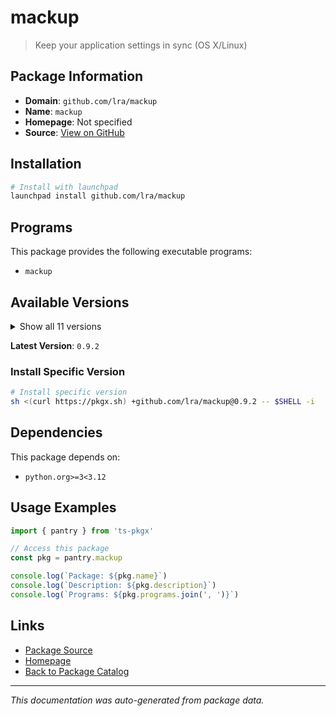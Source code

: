 # mackup

> Keep your application settings in sync (OS X/Linux)

## Package Information

- **Domain**: `github.com/lra/mackup`
- **Name**: `mackup`
- **Homepage**: Not specified
- **Source**: [View on GitHub](https://github.com/pkgxdev/pantry/tree/main/projects/github.com/lra/mackup/package.yml)

## Installation

```bash
# Install with launchpad
launchpad install github.com/lra/mackup
```

## Programs

This package provides the following executable programs:

- `mackup`

## Available Versions

<details>
<summary>Show all 11 versions</summary>

- `0.9.2`, `0.9.1`, `0.9.0`, `0.8.43`, `0.8.42`
- `0.8.41`, `0.8.40`, `0.8.39`, `0.8.38`, `0.8.37`
- `0.8.36`

</details>

**Latest Version**: `0.9.2`

### Install Specific Version

```bash
# Install specific version
sh <(curl https://pkgx.sh) +github.com/lra/mackup@0.9.2 -- $SHELL -i
```

## Dependencies

This package depends on:

- `python.org>=3<3.12`

## Usage Examples

```typescript
import { pantry } from 'ts-pkgx'

// Access this package
const pkg = pantry.mackup

console.log(`Package: ${pkg.name}`)
console.log(`Description: ${pkg.description}`)
console.log(`Programs: ${pkg.programs.join(', ')}`)
```

## Links

- [Package Source](https://github.com/pkgxdev/pantry/tree/main/projects/github.com/lra/mackup/package.yml)
- [Homepage](#)
- [Back to Package Catalog](../../../package-catalog.md)

---

*This documentation was auto-generated from package data.*

